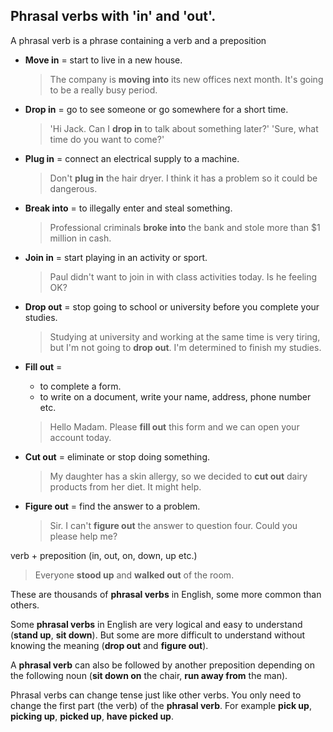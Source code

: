 ## Phrasal verbs with 'in' and 'out'.

A phrasal verb is a phrase containing a verb and a preposition

* **Move in** = start to live in a new house.
    > The company is **moving into** its new offices next month. It's going to be a really busy period.

* **Drop in** = go to see someone or go somewhere for a short time.
    > 'Hi Jack. Can I **drop in** to talk about something later?'
    > 'Sure, what time do you want to come?'

* **Plug in** = connect an electrical supply to a machine.
    > Don't **plug in** the hair dryer. I think it has a problem so it could be dangerous.

* **Break into** = to illegally enter and steal something.
    > Professional criminals **broke into** the bank and stole more than $1 million in cash.

* **Join in** = start playing in an activity or sport.
    > Paul didn't want to join in with class activities today. Is he feeling OK?

* **Drop out** = stop going to school or university before you complete your studies.
    > Studying at university and working at the same time is very tiring, but I'm not going to **drop out**. I'm determined to finish my studies.

* **Fill out** =
    * to complete a form.
    * to write on a document, write your name, address, phone number etc.
    > Hello Madam. Please **fill out** this form and we can open your account today.

* **Cut out** = eliminate or stop doing something.
    > My daughter has a skin allergy, so we decided to **cut out** dairy products from her diet. It might help.

* **Figure out** = find the answer to a problem.
    > Sir. I can't **figure out** the answer to question four. Could you please help me?

verb + preposition (in, out, on, down, up etc.)
> Everyone **stood up** and **walked out** of the room.

These are thousands of **phrasal verbs** in English, some more common than others.

Some **phrasal verbs** in English are very logical and easy to understand (**stand up**, **sit down**). But some are more difficult to understand without knowing the meaning (**drop out** and **figure out**).

A **phrasal verb** can also be followed by another preposition depending on the following noun (**sit down on** the chair, **run away from** the man).

Phrasal verbs can change tense just like other verbs. You only need to change the first part (the verb) of the **phrasal verb**.
For example **pick up**, **picking up**, **picked up**, **have picked up**.
